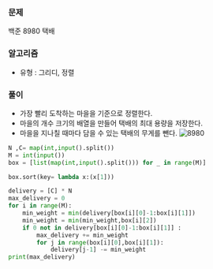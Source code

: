 ### 문제
백준 8980 택배
### 알고리즘
- 유형 : 그리디, 정렬
### 풀이
- 가장 빨리 도착하는 마을을 기준으로 정렬한다.
- 마을의 개수 크기의 배열을 만들어 택배의 최대 용량을 저장한다.
- 마을을 지나칠 때마다 담을 수 있는 택배의 무게를 뺀다.
![8980](https://github.com/jeongm/baekjoon/assets/57540375/4870e3d2-f22e-41ce-9bf4-c1e1159e5d71)

```python
N ,C= map(int,input().split())
M = int(input())
box = [list(map(int,input().split())) for _ in range(M)]

box.sort(key= lambda x:(x[1]))

delivery = [C] * N
max_delivery = 0
for i in range(M):
    min_weight = min(delivery[box[i][0]-1:box[i][1]])
    min_weight = min(min_weight,box[i][2])
    if 0 not in delivery[box[i][0]-1:box[i][1]] :
        max_delivery += min_weight
        for j in range(box[i][0],box[i][1]):
            delivery[j-1] -= min_weight
print(max_delivery)
```


